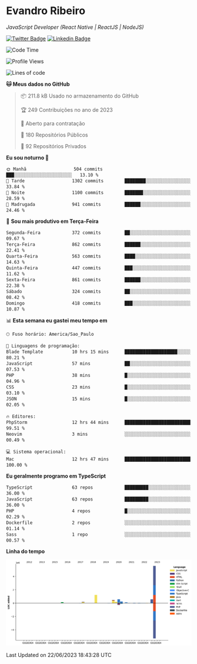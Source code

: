 # Evandro **Ribeiro**

*JavaScript Developer (React Native | ReactJS | NodeJS)*

[![Twitter Badge](https://img.shields.io/badge/-@ribeiroevandro-201B2D?style=flat-square&labelColor=201B2D&logo=twitter&logoColor=white&link=https://twitter.com/ribeiroevandro)](https://twitter.com/ribeiroevandro) 
[![Linkedin Badge](https://img.shields.io/badge/-Evandro%20Ribeiro-201B2D?style=flat-square&logo=Linkedin&logoColor=white&link=https://www.linkedin.com/in/ribeiroevandro)](https://www.linkedin.com/in/ribeiroevandro) 


<!--START_SECTION:waka-->
![Code Time](http://img.shields.io/badge/Code%20Time-3%2C237%20hrs%2059%20mins-blue)

![Profile Views](http://img.shields.io/badge/Visualizac%C3%B5es%20do%20perfil-0-blue)

![Lines of code](https://img.shields.io/badge/Desde%20o%20Hello%20World%20eu%20escrevi-9.4%20million%20linhas%20de%20c%C3%B3digo-blue)

**🐱 Meus dados no GitHub** 

> 📦 211.8 kB Usado no armazenamento do GitHub 
 > 
> 🏆 249 Contribuições no ano de 2023
 > 
> 💼 Aberto para contratação
 > 
> 📜 180 Repositórios Públicos 
 > 
> 🔑 92 Repositórios Privados 
 > 
**Eu sou noturno 🦉** 

```text
🌞 Manhã                  504 commits         ███░░░░░░░░░░░░░░░░░░░░░░   13.10 % 
🌆 Tarde                  1302 commits        ████████░░░░░░░░░░░░░░░░░   33.84 % 
🌃 Noite                  1100 commits        ███████░░░░░░░░░░░░░░░░░░   28.59 % 
🌙 Madrugada              941 commits         ██████░░░░░░░░░░░░░░░░░░░   24.46 % 
```
📅 **Sou mais produtivo em Terça-Feira** 

```text
Segunda-Feira            372 commits         ██░░░░░░░░░░░░░░░░░░░░░░░   09.67 % 
Terça-Feira              862 commits         ██████░░░░░░░░░░░░░░░░░░░   22.41 % 
Quarta-Feira             563 commits         ████░░░░░░░░░░░░░░░░░░░░░   14.63 % 
Quinta-Feira             447 commits         ███░░░░░░░░░░░░░░░░░░░░░░   11.62 % 
Sexta-Feira              861 commits         ██████░░░░░░░░░░░░░░░░░░░   22.38 % 
Sábado                   324 commits         ██░░░░░░░░░░░░░░░░░░░░░░░   08.42 % 
Domingo                  418 commits         ███░░░░░░░░░░░░░░░░░░░░░░   10.87 % 
```


📊 **Esta semana eu gastei meu tempo em** 

```text
🕑︎ Fuso horário: America/Sao_Paulo

💬 Linguagens de programação: 
Blade Template           10 hrs 15 mins      ████████████████████░░░░░   80.21 % 
JavaScript               57 mins             ██░░░░░░░░░░░░░░░░░░░░░░░   07.53 % 
PHP                      38 mins             █░░░░░░░░░░░░░░░░░░░░░░░░   04.96 % 
CSS                      23 mins             █░░░░░░░░░░░░░░░░░░░░░░░░   03.10 % 
JSON                     15 mins             █░░░░░░░░░░░░░░░░░░░░░░░░   02.05 % 

🔥 Editores: 
PhpStorm                 12 hrs 44 mins      █████████████████████████   99.51 % 
Neovim                   3 mins              ░░░░░░░░░░░░░░░░░░░░░░░░░   00.49 % 

💻 Sistema operacional: 
Mac                      12 hrs 47 mins      █████████████████████████   100.00 % 
```

**Eu geralmente programo em TypeScript** 

```text
TypeScript               63 repos            █████████░░░░░░░░░░░░░░░░   36.00 % 
JavaScript               63 repos            █████████░░░░░░░░░░░░░░░░   36.00 % 
PHP                      4 repos             █░░░░░░░░░░░░░░░░░░░░░░░░   02.29 % 
Dockerfile               2 repos             ░░░░░░░░░░░░░░░░░░░░░░░░░   01.14 % 
Sass                     1 repo              ░░░░░░░░░░░░░░░░░░░░░░░░░   00.57 % 
```



**Linha do tempo**

![Lines of Code chart](https://raw.githubusercontent.com/ribeiroevandro/ribeiroevandro/main/assets/bar_graph.png)


 Last Updated on 22/06/2023 18:43:28 UTC
<!--END_SECTION:waka-->
